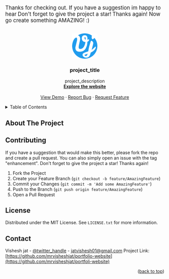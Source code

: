 <a name="readme-top"></a>

<big>Thanks for checking out. If you have a suggestion im happy to hear</big>
<big>Don't forget to give the project a star!</big>
<big>Thanks again! Now go create something AMAZING! :)</big>

<!-- PROJECT LOGO -->
<br />
<div align="center">
  <a href="https://github.com/mrvisheshjat/portfolio-website/main.html">
    <img src="assets/img/favicon.png" alt="Logo" width="80" height="80">
  </a>

<h3 align="center">project_title</h3>

  <p align="center">
    project_description
    <br />
    <a href="https://github.com/mrvisheshjat/portfolio-website"><strong>Explore the website</strong></a>
    <br />
    <br />
    <a href="https://github.com/mrvisheshjat/portfolio-website">View Demo</a>
    ·
    <a href="https://github.com/mrvisheshjat/portfolio-website/issues">Report Bug</a>
    ·
    <a href="https://github.com/mrvisheshjat/portfolio-website/issues">Request Feature</a>
  </p>
</div>

<!-- TABLE OF CONTENTS -->
<details>
  <summary>Table of Contents</summary>
  <ol>
    <li>
      <a href="#about-the-project">About The Project</a>
      <ul>
        <li><a href="#built-with">Built With</a></li>
      </ul>
    </li>
    <li>
      <a href="#getting-started">Getting Started</a>
      <ul>
        <li><a href="#prerequisites">Prerequisites</a></li>
        <li><a href="#installation">Installation</a></li>
      </ul>
    </li>
    <li><a href="#usage">Usage</a></li>
    <li><a href="#roadmap">Roadmap</a></li>
    <li><a href="#contributing">Contributing</a></li>
    <li><a href="#license">License</a></li>
    <li><a href="#contact">Contact</a></li>
    <li><a href="#acknowledgments">Acknowledgments</a></li>
  </ol>
</details>

<!-- ABOUT THE PROJECT -->
## About The Project


## Contributing

If you have a suggestion that would make this better, please fork the repo and create a pull request. You can also simply open an issue with the tag "enhancement".
Don't forget to give the project a star! Thanks again!

1. Fork the Project
2. Create your Feature Branch (`git checkout -b feature/AmazingFeature`)
3. Commit your Changes (`git commit -m 'Add some AmazingFeature'`)
4. Push to the Branch (`git push origin feature/AmazingFeature`)
5. Open a Pull Request

<!-- LICENSE -->
## License
Distributed under the MIT License. See `LICENSE.txt` for more information.

<!-- CONTACT -->
## Contact
Vishesh jat - [@twitter_handle](https://twitter.com/MrVisheshJat) - jatvishesh01@gmail.com
Project Link: [https://github.com/mrvisheshjat/portfolio-website](https://github.com/mrvisheshjat/portfoli-website)

<p align="right">(<a href="#readme-top">back to top</a>)</p>

